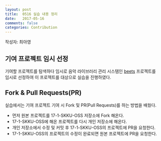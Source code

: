 ```yaml
---
layout: post
title:  0516 실습 내용 정리
date:   2017-05-16
comments: false
categories: Contribution
---
```


작성자: 최아영

## 기여 프로젝트 임시 선정

기여할 프로젝트를 탐색하다 임시로 음악 라이브러리 관리 시스템인 [beets](https://github.com/beetbox/beets) 프로젝트를 임시로 선정하여 이 프로젝트를 대상으로 실습을 진행하였다.

## Fork & Pull Requests(PR)

실습에서는 기여 프로젝트 기여 시 Fork 및 PR(Pull Requests)를 하는 방법을 배웠다.

* 먼저 원본 프로젝트를 17-1-SKKU-OSS 저장소에 Fork 해온다.
* 17-1-SKKU-OSS에 해온 프로젝트를 다시 개인 저장소에 해온다.
* 개인 저장소에서 수정 및 커밋 후 17-1-SKKU-OSS의 프로젝트에 PR을 요청한다.
* 17-1-SKKU-OSS의 프로젝트의 수정이 완료되면 원본 프로젝트에 PR을 요청한다.

